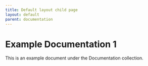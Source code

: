 ```yaml
---
title: Default layout child page
layout: default
parent: documentation
---
```


# Example Documentation 1

This is an example document under the Documentation collection.
